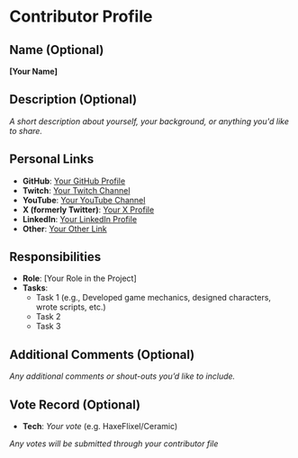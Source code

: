 # Contributor Profile

## Name (Optional)
**[Your Name]**

## Description (Optional)
_A short description about yourself, your background, or anything you'd like to share._

## Personal Links
- **GitHub**: [Your GitHub Profile](https://github.com/yourusername)
- **Twitch**: [Your Twitch Channel](https://www.twitch.tv/yourusername)
- **YouTube**: [Your YouTube Channel](https://www.youtube.com/c/yourusername)
- **X (formerly Twitter)**: [Your X Profile](https://twitter.com/yourusername)
- **LinkedIn**: [Your LinkedIn Profile](https://www.linkedin.com/in/yourusername)
- **Other**: [Your Other Link](https://www.yourlink.com)

## Responsibilities
- **Role**: [Your Role in the Project]
- **Tasks**: 
  - Task 1 (e.g., Developed game mechanics, designed characters, wrote scripts, etc.)
  - Task 2 
  - Task 3

## Additional Comments (Optional)
_Any additional comments or shout-outs you’d like to include._

## Vote Record (Optional)
- **Tech**: _Your vote_ (e.g. HaxeFlixel/Ceramic)

_Any votes will be submitted through your contributor file_
